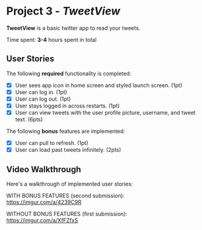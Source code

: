 # Project 3 - *TweetView*

**TweetView** is a basic twitter app to read your tweets.

Time spent: **3-4** hours spent in total

## User Stories

The following **required** functionality is completed:

- [x] User sees app icon in home screen and styled launch screen. (1pt)
- [x] User can log in. (1pt)
- [x] User can log out. (1pt)
- [x] User stays logged in across restarts. (1pt)
- [x] User can view tweets with the user profile picture, username, and tweet text. (6pts)

The following **bonus** features are implemented:

- [x] User can pull to refresh. (1pt)
- [x] User can load past tweets infinitely. (2pts)

## Video Walkthrough

Here's a walkthrough of implemented user stories:

WITH BONUS FEATURES (second submission):
https://imgur.com/a/4239C9R


WITHOUT BONUS FEATURES (first submission):
https://imgur.com/a/XfFZfxS

